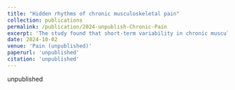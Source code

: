 ```yaml
---
title: "Hidden rhythms of chronic musculoskeletal pain"
collection: publications
permalink: /publication/2024-unpublish-Chronic-Pain
excerpt: 'The study found that short-term variability in chronic musculoskeletal pain is stable, clinically relevant, and may inform personalized pain management.'
date: 2024-10-02
venue: 'Pain (unpublished)'
paperurl: 'unpublished'
citation: 'unpublished'
---
```

unpublished